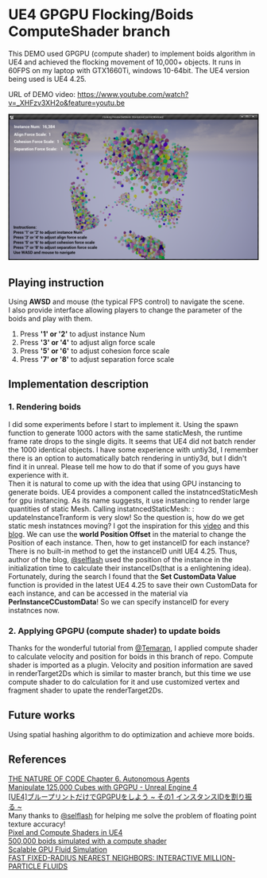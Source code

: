 # UE4 GPGPU Flocking/Boids ComputeShader branch

This DEMO used GPGPU (compute shader) to implement boids algorithm in UE4 and achieved the flocking movement of 10,000+ objects. It runs in 60FPS on my laptop with GTX1660Ti, windows 10-64bit. The UE4 version being used is UE4 4.25.

URL of DEMO video: https://www.youtube.com/watch?v=_XHFzv3XH2o&feature=youtu.be

![DemoScreenShot](Image/DemoScreenShot.png)

## Playing instruction
Using **AWSD** and mouse (the typical FPS control) to navigate the scene.   
I also provide interface allowing players to change the parameter of the boids and play with them.
1. Press **'1' or '2'** to adjust instance Num
2. Press **'3' or '4'** to adjust align force scale
3. Press **'5' or '6'** to adjust cohesion force scale
4. Press **'7' or '8'** to adjust separation force scale


## Implementation description
### 1.	Rendering boids
I did some experiments before I start to implement it. Using the spawn function to generate 1000 actors with the same staticMesh, the runtime frame rate drops to the single digits. It seems that UE4 did not batch render the 1000 identical objects. I have some experience with untiy3d, I remember there is an option to automatically batch rendering in untiy3d, but I didn't find it in unreal. Please tell me how to do that if some of you guys have experience with it.   
Then it is natural to come up with the idea that using GPU instancing to generate boids. UE4 provides a component called the instatncedStaticMesh for gpu instancing. As its name suggests, it use instancing to render large quantities of static Mesh. Calling instatncedStaticMesh: : updateInstanceTranform is very slow! So the question is, how do we get static mesh instatnces moving? I got the inspiration for this [video](https://www.youtube.com/watch?v=LQBgJBC0jhE) and this [blog](https://qiita.com/selflash/items/c937308299d93340f7c7). We can use the **world Position Offset** in the material to change the Position of each instance. Then, how to get instanceID for each instance? There is no built-in method to get the instanceID unitl UE4 4.25. Thus, author of the blog, [@selflash](https://github.com/selflash) used the position of the instance in the initialization time to calculate their instanceIDs(that is a enlightening idea).  Fortunately, during the search I found that the **Set CustomData Value** function is provided in the latest UE4 4.25 to save their own CustomData for each instance, and can be accessed in the material via **PerInstanceCCustomData**! So we can specify instanceID for every instatnces now.
### 2.	Applying GPGPU (compute shader) to update boids
Thanks for the wonderful tutorial from [@Temaran](https://github.com/Temaran), I applied compute shader to calculate velocity and position for boids in this branch of repo.
Compute shader is imported as a plugin. Velocity and position information are saved in renderTarget2Ds which is similar to master branch, but this time we use compute shader to do calculation for it and use customized vertex and fragment shader to upate the renderTarget2Ds.

## Future works
Using spatial hashing algorithm to do optimization and achieve more boids.

## References
[THE NATURE OF CODE Chapter 6. Autonomous Agents](https://natureofcode.com/book/chapter-6-autonomous-agents/)   
[Manipulate 125,000 Cubes with GPGPU - Unreal Engine 4](https://www.youtube.com/watch?v=LQBgJBC0jhE)   
[[UE4]ブループリントだけでGPGPUをしよう ~ その1 インスタンスIDを割り振る ~](https://qiita.com/selflash/items/c937308299d93340f7c7)   
Many thanks to [@selflash](https://github.com/selflash) for helping me solve the problem of floating point texture accuracy!   
[Pixel and Compute Shaders in UE4](https://forums.unrealengine.com/development-discussion/c-gameplay-programming/29352-tutorial-pixel-and-compute-shaders-in-ue4)   
[500,000 boids simulated with a compute shader](https://www.reddit.com/r/Unity3D/comments/c874d9/500000_boids_simulated_with_a_compute_shader/)   
[Scalable GPU Fluid Simulation](https://wickedengine.net/2018/05/21/scalabe-gpu-fluid-simulation/)    
[FAST FIXED-RADIUS NEAREST NEIGHBORS:
INTERACTIVE MILLION-PARTICLE FLUIDS](http://on-demand.gputechconf.com/gtc/2014/presentations/S4117-fast-fixed-radius-nearest-neighbor-gpu.pdf)
